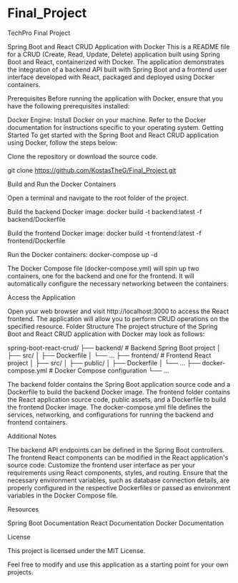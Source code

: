 # Final_Project
TechPro Final Project

Spring Boot and React CRUD Application with Docker
This is a README file for a CRUD (Create, Read, Update, Delete) application built using Spring Boot and React, containerized with Docker. The application demonstrates the integration of a backend API built with Spring Boot and a frontend user interface developed with React, packaged and deployed using Docker containers.

Prerequisites
Before running the application with Docker, ensure that you have the following prerequisites installed:

Docker Engine: Install Docker on your machine. Refer to the Docker documentation for instructions specific to your operating system.
Getting Started
To get started with the Spring Boot and React CRUD application using Docker, follow the steps below:

Clone the repository or download the source code.

git clone https://github.com/KostasTheG/Final_Project.git

Build and Run the Docker Containers

Open a terminal and navigate to the root folder of the project.

Build the backend Docker image:
docker build -t backend:latest -f backend/Dockerfile

Build the frontend Docker image:
docker build -t frontend:latest -f frontend/Dockerfile

Run the Docker containers:
docker-compose up -d

The Docker Compose file (docker-compose.yml) will spin up two containers, one for the backend and one for the frontend. It will automatically configure the necessary networking between the containers.

Access the Application

Open your web browser and visit http://localhost:3000 to access the React frontend.
The application will allow you to perform CRUD operations on the specified resource.
Folder Structure
The project structure of the Spring Boot and React CRUD application with Docker may look as follows:

spring-boot-react-crud/
├── backend/                 # Backend Spring Boot project
│   ├── src/
│   ├── Dockerfile
│   └── ...
├── frontend/                # Frontend React project
│   ├── src/
│   ├── public/
│   ├── Dockerfile
│   └── ...
├── docker-compose.yml       # Docker Compose configuration
└── ...


The backend folder contains the Spring Boot application source code and a Dockerfile to build the backend Docker image.
The frontend folder contains the React application source code, public assets, and a Dockerfile to build the frontend Docker image.
The docker-compose.yml file defines the services, networking, and configurations for running the backend and frontend containers.

Additional Notes

The backend API endpoints can be defined in the Spring Boot controllers.
The frontend React components can be modified in the React application's source code.
Customize the frontend user interface as per your requirements using React components, styles, and routing.
Ensure that the necessary environment variables, such as database connection details, are properly configured in the respective Dockerfiles or passed as environment variables in the Docker Compose file.

Resources

Spring Boot Documentation
React Documentation
Docker Documentation

License

This project is licensed under the MIT License.

Feel free to modify and use this application as a starting point for your own projects.






